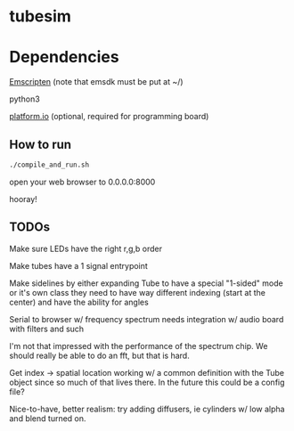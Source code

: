 # tubesim

# Dependencies

[Emscripten](https://emscripten.org/docs/getting_started/downloads.html) (note that emsdk must be put at ~/)

python3

[platform.io](https://platformio.org/) (optional, required for programming board)


## How to run

```bash
./compile_and_run.sh
```

open your web browser to 0.0.0.0:8000

hooray!

## TODOs

Make sure LEDs have the right r,g,b order

Make tubes have a 1 signal entrypoint

Make sidelines by either expanding Tube to have a special "1-sided" mode or it's own class
    they need to have way different indexing (start at the center) and have the ability for angles

Serial to browser w/ frequency spectrum
    needs integration w/ audio board with filters and such

I'm not that impressed with the performance of the spectrum chip. We should really be able to do an fft, but that is hard.

Get index -> spatial location working w/ a common definition with the Tube object since so much of that lives there. In the future this could be a config file?

Nice-to-have, better realism: try adding diffusers, ie cylinders w/ low alpha and blend turned on.
